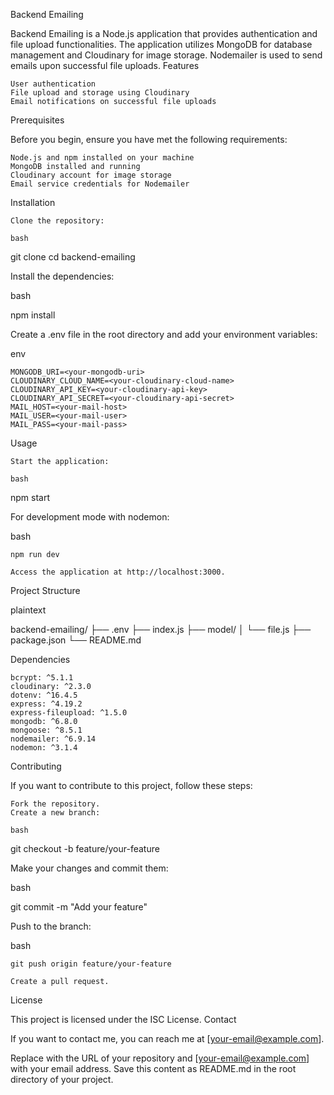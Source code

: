 Backend Emailing

Backend Emailing is a Node.js application that provides authentication and file upload functionalities. The application utilizes MongoDB for database management and Cloudinary for image storage. Nodemailer is used to send emails upon successful file uploads.
Features

    User authentication
    File upload and storage using Cloudinary
    Email notifications on successful file uploads

Prerequisites

Before you begin, ensure you have met the following requirements:

    Node.js and npm installed on your machine
    MongoDB installed and running
    Cloudinary account for image storage
    Email service credentials for Nodemailer

Installation

    Clone the repository:

    bash

git clone <repository-url>
cd backend-emailing

Install the dependencies:

bash

npm install

Create a .env file in the root directory and add your environment variables:

env

    MONGODB_URI=<your-mongodb-uri>
    CLOUDINARY_CLOUD_NAME=<your-cloudinary-cloud-name>
    CLOUDINARY_API_KEY=<your-cloudinary-api-key>
    CLOUDINARY_API_SECRET=<your-cloudinary-api-secret>
    MAIL_HOST=<your-mail-host>
    MAIL_USER=<your-mail-user>
    MAIL_PASS=<your-mail-pass>

Usage

    Start the application:

    bash

npm start

For development mode with nodemon:

bash

    npm run dev

    Access the application at http://localhost:3000.

Project Structure

plaintext

backend-emailing/
├── .env
├── index.js
├── model/
│   └── file.js
├── package.json
└── README.md

Dependencies

    bcrypt: ^5.1.1
    cloudinary: ^2.3.0
    dotenv: ^16.4.5
    express: ^4.19.2
    express-fileupload: ^1.5.0
    mongodb: ^6.8.0
    mongoose: ^8.5.1
    nodemailer: ^6.9.14
    nodemon: ^3.1.4

Contributing

If you want to contribute to this project, follow these steps:

    Fork the repository.
    Create a new branch:

    bash

git checkout -b feature/your-feature

Make your changes and commit them:

bash

git commit -m "Add your feature"

Push to the branch:

bash

    git push origin feature/your-feature

    Create a pull request.

License

This project is licensed under the ISC License.
Contact

If you want to contact me, you can reach me at [your-email@example.com].

Replace <repository-url> with the URL of your repository and [your-email@example.com] with your email address. Save this content as README.md in the root directory of your project.
